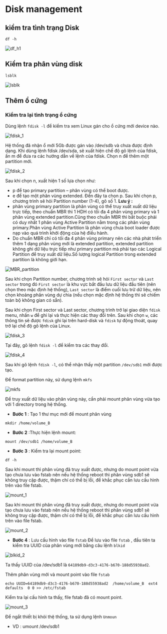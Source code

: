 # Disk management
## kiểm tra tình trạng Disk
```
df -h
```

![df_h1](https://github.com/laitiennhanhoa/Thu-viec-tai-Nhan-Hoa/blob/093ef75f35f539a60664e542d4ca9c1bdd9e4a1a/images/df_h1.png)

## Kiểm tra phân vùng disk
```
lsblk
```
![lsblk](https://github.com/laitiennhanhoa/Thu-viec-tai-Nhan-Hoa/blob/093ef75f35f539a60664e542d4ca9c1bdd9e4a1a/images/lsblk.png)

## Thêm ổ cứng
### Kiểm tra lại tình trạng ổ cứng

Dùng lệnh `fdisk -l` để kiểm tra xem Linux gán cho ổ cứng mới device nào.

![fdisk_1](https://github.com/laitiennhanhoa/Thu-viec-tai-Nhan-Hoa/blob/093ef75f35f539a60664e542d4ca9c1bdd9e4a1a/images/fdisk_1.png)

Hệ thống đã nhận ổ mới 5Gb được gán vào /dev/sdb và chưa được định dạng. 
Khi dùng lệnh fdisk /dev/sda, sẽ xuất hiện chế độ gõ lệnh của fdisk, ấn m để đưa ra các hướng dẫn về lệnh của fdisk. Chọn n để thêm một partition mới.

![fdisk_2](https://github.com/laitiennhanhoa/Thu-viec-tai-Nhan-Hoa/blob/093ef75f35f539a60664e542d4ca9c1bdd9e4a1a/images/fdisk_2.png)

Sau khi chọn n, xuất hiện 1 số lựa chọn như:

* p để tạo primary partition – phân vùng có thể boot được.
* e để tạo một phân vùng extended.
Đến đây ta chọn p. Sau khi chọn p, chương trình sẽ hỏi Partition number (1-4), gõ số 1.
__Lưu ý :__
* phân vùng primary partition là phân vùng có thể truy xuất xuất dữ liệu trực tiếp, theo chuẩn MBR thì 1 HDH có tối đa 4 phân vùng primary và 1 phân vùng extended partition.Cũng theo chuẩn MBR thì bắt buộc phải có duy nhất  1 phân vùng  Active Partition nằm trong các phân vùng primary.Phân vùng Active Partition là phân vùng chưa boot loader được nạp vào quá trình khởi động của hệ điều hành.
* Do chuẩn MBR chỉ có tối đa 4 phân vùng primary nên các nhà phát triển thêm 1 dạng phân vùng mới là extended partition, extended partition không ghi dữ liệu trực tiếp như primary partition mà phải tạo các Logical Partition để truy xuất dữ liệu.Số lượng logical Partition trong extended partition là không giới hạn.

![MBR_partition](https://github.com/laitiennhanhoa/Thu-viec-tai-Nhan-Hoa/blob/2f416d2e46fcab4e9e7d2d9e75785629d055d939/images/MBR_partition.png)

Sau khi chọn Partition number, chương trình sẽ hỏi `First sector` và `Last sector` trong đó `First sector` là khu vực bắt đầu lưu dữ liệu đầu tiên (nên chọn theo mặc định hệ thống), `Last sector` là điểm cuối lưu trữ dữ liệu, nên chọn khoảng phân vùng dự chia (nếu chọn mặc định hệ thống thì sẽ chiếm toàn bộ không gian có sẵn).

Sau khi chọn First sector và Last sector, chương trình trở lại giao diện `fdisk` menu, nhấn `w` để ghi lại và thực hiện các thay đổi trên.
Sau khi chọn `w`, các thông tin sẽ được `fdisk` ghi lại trên hard-disk và `fdisk` tự động thoát, quay trở lại chế độ gõ lệnh của Linux.

![fdisk_3](https://github.com/laitiennhanhoa/Thu-viec-tai-Nhan-Hoa/blob/2f416d2e46fcab4e9e7d2d9e75785629d055d939/images/fdisk_3.png)

Tại đây, gõ lệnh `fdisk -l` để kiểm tra các thay đổi.

![fdisk_4](https://github.com/laitiennhanhoa/Thu-viec-tai-Nhan-Hoa/blob/2f416d2e46fcab4e9e7d2d9e75785629d055d939/images/fdisk_4.png)

Sau khi gõ lệnh `fdisk -l`, có thể nhận thấy một partition `/dev/sdb1` mới được tạo.


Để format partition này, sử dụng lệnh `mkfs`

![mkfs](https://github.com/laitiennhanhoa/Thu-viec-tai-Nhan-Hoa/blob/2f416d2e46fcab4e9e7d2d9e75785629d055d939/images/mkfs.png)

Để truy xuất dữ liệu vào phân vùng này, cần phải mount phân vùng vừa tạo với 1 directory trong hệ thống.
* __Bước 1__ : Tạo 1 thư mục mới để mount phân vùng
```
mkdir /home/volume_B
```
* __Bước 2__ :Thực hiện lệnh mount:
```
mount /dev/sdb1 /home/volume_B
```
* __Bước 3__ : Kiểm tra lại mount point:
```
df -h
```

Sau khi mount thì phân vùng đã truy xuất được, nhưng do mount point vừa tạo chưa lưu vào fstab nên nếu hệ thống reboot thì phân vùng sdb1 sẽ không truy cập được, thậm chí có thể bị lỗi, để khắc phục cần lưu cấu hình trên vào file fstab.

![mount_1](https://github.com/laitiennhanhoa/Thu-viec-tai-Nhan-Hoa/blob/9f67f6dc30b252b924feb38f224a1323ff4b2386/images/mount_1.png)

Sau khi mount thì phân vùng đã truy xuất được, nhưng do mount point vừa tạo chưa lưu vào fstab nên nếu hệ thống reboot thì phân vùng sdb1 sẽ không truy cập được, thậm chí có thể bị lỗi, để khắc phục cần lưu cấu hình trên vào file fstab.

![mount_2](https://github.com/laitiennhanhoa/Thu-viec-tai-Nhan-Hoa/blob/9f67f6dc30b252b924feb38f224a1323ff4b2386/images/mount_2.png)

* __Bước 4__ : Lưu cấu hình vào file `fstab`
 Để lưu vào file `fstab` , đầu tiên ta kiểm tra UUID của phân vùng mới bằng câu lệnh `blkid`
 
 ![blkid_2]()
 
 Ta thấy UUID của /dev/sdb1 là `64189db9-d3c3-4176-b670-188d55938ad2`.
 
 Thêm phân vùng mới và mount point vào file `fstab`
 
```
echo UUID=64189db9-d3c3-4176-b670-188d55938ad2  /home/volume_B  ext4  defaults  0 0 >> /etc/fstab
```
Kiểm tra lại cấu hình ta thấy, file fstab đã có mount point.

![mount_3](https://github.com/laitiennhanhoa/Thu-viec-tai-Nhan-Hoa/blob/9f67f6dc30b252b924feb38f224a1323ff4b2386/images/mount_3.png)

Để ngắt thiết bị khỏi thệ thống, ta sử dụng lệnh `Unmoun`
* VD : umount /dev/sdb1

